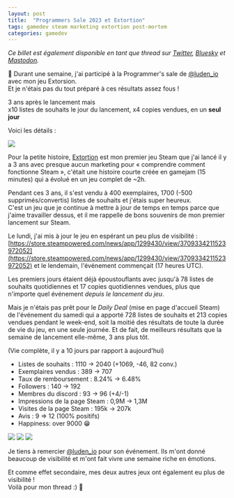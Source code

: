 ```yaml
---
layout: post
title:  "Programmers Sale 2023 et Extortion"
tags: gamedev steam marketing extortion post-mortem
categories: gamedev
---
```


*Ce billet est également disponible en tant que thread sur [Twitter](https://twitter.com/Elanis42/status/1712146551038980376), [Bluesky](https://bsky.app/profile/elanis.eu/post/3kbiia2tjzl2o) et [Mastodon](https://mastodon.gamedev.place/@Elanis/111217403511029788).*

🧵 Durant une semaine, j'ai participé à la Programmer's sale de [@luden_io](https://luden.io) avec mon jeu Extorsion.  
Et je n'étais pas du tout préparé à ces résultats assez fous !  

3 ans après le lancement mais  
x10 listes de souhaits le jour du lancement, x4 copies vendues, en un **seul jour**  

Voici les détails :

![](/assets/img/2023-10-11-programmers-sale-2023_grafana.png)

Pour la petite histoire, [Extortion](https://store.steampowered.com/app/1299430/Extortion/) est mon premier jeu Steam que j'ai lancé il y a 3 ans avec presque aucun marketing pour « comprendre comment fonctionne Steam », c'était une histoire courte créée en gamejam (15 minutes) qui a évolué en un jeu complet de ~2h.  

Pendant ces 3 ans, il s'est vendu à 400 exemplaires, 1700 (-500 supprimés/convertis) listes de souhaits et j'étais super heureux.  
C'est un jeu que je continue à mettre à jour de temps en temps parce que j'aime travailler dessus, et il me rappelle de bons souvenirs de mon premier lancement sur Steam.  
  
Le lundi, j'ai mis à jour le jeu en espérant un peu plus de visibilité : [https://store.steampowered.com/news/app/1299430/view/3709334211523972052](https://store.steampowered.com/news/app/1299430/view/3709334211523972052) et le lendemain, l'événement commençait (17 heures UTC).

Les premiers jours étaient déjà époustouflants avec jusqu'à 78 listes de souhaits quotidiennes et 17 copies quotidiennes vendues, plus que n'importe quel événement *depuis le lancement du jeu*.

Mais je n'étais pas prêt pour le *Daily Deal* (mise en page d'accueil Steam) de l'événement du samedi qui a apporté 728 listes de souhaits et 213 copies vendues pendant le week-end, soit la moitié des résultats de toute la durée de vie du jeu, en une seule journée. Et de fait, de meilleurs résultats que la semaine de lancement elle-même, 3 ans plus tôt. 

(Vie complète, il y a 10 jours par rapport à aujourd'hui)

- Listes de souhaits : 1110 → 2040 (+1069, -46, 82 conv.)
- Exemplaires vendus : 389 → 707
- Taux de remboursement : 8.24% → 6.48%
- Followers : 140 → 192
- Membres du discord : 93 → 96 (+4/-1)
- Impressions de la page Steam : 0,9M → 1,3M
- Visites de la page Steam : 195k → 207k
- Avis : 9 => 12 (100% positifs)
- Happiness: over 9000 😁

![](/assets/img/2023-10-11-programmers-sale-2023_copies.png)
![](/assets/img/2023-10-11-programmers-sale-2023_wishlists.png)
![](/assets/img/2023-10-11-programmers-sale-2023_impressions.png)


Je tiens à remercier [@luden_io](https://luden.io) pour son événement. Ils m'ont donné beaucoup de visibilité et m'ont fait vivre une semaine riche en émotions.  

Et comme effet secondaire, mes deux autres jeux ont également eu plus de visibilité !  
Voilà pour mon thread :) 🧵